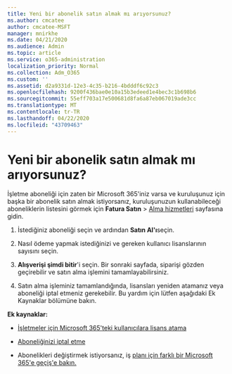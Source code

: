 ```yaml
---
title: Yeni bir abonelik satın almak mı arıyorsunuz?
ms.author: cmcatee
author: cmcatee-MSFT
manager: mnirkhe
ms.date: 04/21/2020
ms.audience: Admin
ms.topic: article
ms.service: o365-administration
localization_priority: Normal
ms.collection: Adm_O365
ms.custom: ''
ms.assetid: d2a9331d-12e3-4c35-b216-4bdddf6c92c3
ms.openlocfilehash: 9200f436bae0e10a15b3edeed1e4bec3c1b698b6
ms.sourcegitcommit: 55eff703a17e500681d8fa6a87eb067019ade3cc
ms.translationtype: MT
ms.contentlocale: tr-TR
ms.lasthandoff: 04/22/2020
ms.locfileid: "43709463"
---
```

# <a name="looking-to-buy-a-new-subscription"></a>Yeni bir abonelik satın almak mı arıyorsunuz?

İşletme aboneliği için zaten bir Microsoft 365'iniz varsa ve kuruluşunuz için başka bir abonelik satın almak istiyorsanız, kuruluşunuzun kullanabileceği aboneliklerin listesini görmek için **Fatura Satın** \> [Alma hizmetleri](https://go.microsoft.com/fwlink/p/?linkid=868433) sayfasına gidin.
 
1. İstediğiniz aboneliği seçin ve ardından **Satın Al'ı**seçin.

2. Nasıl ödeme yapmak istediğinizi ve gereken kullanıcı lisanslarının sayısını seçin.

3. **Alışverişi şimdi bitir**'i seçin. Bir sonraki sayfada, siparişi gözden geçirebilir ve satın alma işlemini tamamlayabilirsiniz.

4. Satın alma işleminiz tamamlandığında, lisansları yeniden atamanız veya aboneliği iptal etmeniz gerekebilir. Bu yardım için lütfen aşağıdaki Ek Kaynaklar bölümüne bakın.

 **Ek kaynaklar:**
  
- [İşletmeler için Microsoft 365'teki kullanıcılara lisans atama](https://docs.microsoft.com/office365/admin/subscriptions-and-billing/assign-licenses-to-users)
    
- [Aboneliğinizi iptal etme](https://docs.microsoft.com/office365/admin/subscriptions-and-billing/cancel-your-subscription)
    
- Abonelikleri değiştirmek istiyorsanız, iş [planı için farklı bir Microsoft 365'e geçiş'e bakın.](https://docs.microsoft.com/office365/admin/subscriptions-and-billing/switch-to-a-different-plan)